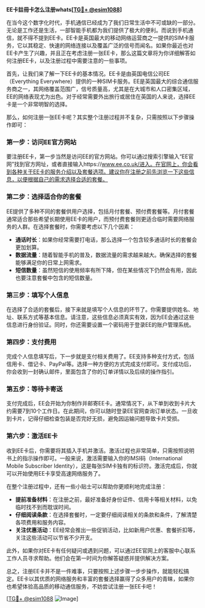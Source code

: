 **EE卡註冊卡怎么注册whats[[TG💪+ @esim1088](https://t.me/s/esim1088)]**

在当今这个数字化时代，手机通信已经成为了我们日常生活中不可或缺的一部分。无论是工作还是生活，一部智能手机都为我们提供了极大的便利。而说到手机通信，就不得不提到EE卡。EE卡是英国最大的移动网络运营商之一提供的SIM卡服务，它以其稳定、快速的网络连接以及覆盖广泛的信号而闻名。如果你最近也对EE卡产生了兴趣，并且正在考虑注册一张EE卡，那么这篇文章将为你详细解答如何注册EE卡，以及注册过程中需要注意的一些事项。

首先，让我们来了解一下EE卡的基本情况。EE卡是由英国电信公司EE（Everything Everywhere）提供的一种SIM卡服务。EE是英国最大的综合通信服务商之一，其网络覆盖范围广，信号质量高，尤其是在大城市和人口密集区域，EE的网络表现尤为出色。对于经常需要外出旅行或居住在英国的人来说，选择EE卡是一个非常明智的选择。

那么，如何注册一张EE卡呢？其实整个注册过程并不复杂，只需按照以下步骤操作即可：

### 第一步：访问EE官方网站

要注册EE卡，第一步当然是访问EE的官方网站。你可以通过搜索引擎输入“EE官网”找到官方网址，或者直接输入https://www.ee.co.uk/进入。在官网上，你会看到各种关于EE卡的服务介绍以及套餐选项。建议你在注册之前先浏览一下这些信息，以便根据自己的需求选择合适的套餐。

### 第二步：选择适合你的套餐

EE提供了多种不同的套餐供用户选择，包括月付套餐、预付费套餐等。月付套餐通常适合那些希望长期使用EE卡的用户，而预付费套餐则更适合临时需要网络服务的人群。在选择套餐时，你需要考虑以下几个因素：

- **通话时长**：如果你经常需要打电话，那么选择一个包含较多通话时长的套餐会更加划算。
- **数据流量**：随着智能手机的普及，数据流量的需求越来越大。确保选择的套餐能够满足你的日常上网需求。
- **短信数量**：虽然短信的使用频率有所下降，但在某些情况下仍然会有用，因此也要注意套餐中包含的短信数量。

### 第三步：填写个人信息

在选择了合适的套餐后，接下来就是填写个人信息的环节了。你需要提供姓名、地址、联系方式等基本信息。请注意，这些信息必须真实有效，因为EE会通过这些信息进行身份验证。同时，你还需要设置一个密码用于登录EE的账户管理系统。

### 第四步：支付费用

完成个人信息填写后，下一步就是支付相关费用了。EE支持多种支付方式，包括信用卡、借记卡、PayPal等。选择一种方便的方式完成支付即可。支付成功后，你会收到一封确认邮件，里面包含了你的订单详情以及后续的操作指引。

### 第五步：等待卡寄送

支付完成后，EE会开始为你制作并邮寄EE卡。通常情况下，从下单到收到卡片大约需要7到10个工作日。在此期间，你可以随时登录EE官网查询订单状态。一旦收到卡片，记得仔细检查包装是否完好无损，避免因运输问题导致卡片受损。

### 第六步：激活EE卡

收到EE卡后，你需要将其插入手机并激活。激活过程也非常简单，只需按照说明书上的指示操作即可。一般来说，激活需要输入你的IMSI码（International Mobile Subscriber Identity），这是每张SIM卡独有的标识符。激活完成后，你就可以开始使用EE卡享受高速网络服务了。

在整个注册过程中，还有一些小贴士可以帮助你更顺利地完成注册：

- **提前准备材料**：在注册之前，最好准备好身份证件、信用卡等相关材料，以免临时找不到而耽误时间。
- **仔细阅读条款**：在选择套餐时，一定要仔细阅读相关的条款和条件，了解清楚各项费用和服务内容。
- **关注优惠活动**：EE经常会推出一些促销活动，比如新用户优惠、套餐折扣等，关注这些活动可以节省不少开支。

此外，如果你对EE卡有任何疑问或遇到问题，可以通过EE官网上的客服中心联系工作人员寻求帮助。他们会在第一时间为你解答疑惑并提供解决方案。

总之，注册EE卡并不是一件难事，只要按照上述步骤一步步操作，就能轻松搞定。EE卡以其优质的网络服务和丰富的套餐选择赢得了众多用户的青睐，如果你也希望体验高品质的移动通信服务，不妨尝试注册一张EE卡吧！

[[TG💪+ @esim1088](https://t.me/s/esim1088) ![Image](https://i.postimg.cc/4NQfJmqS/Snipaste-2025-05-13-00-14-12.png)]